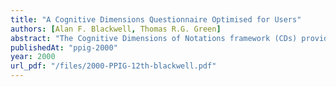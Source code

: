 ```yaml
---
title: "A Cognitive Dimensions Questionnaire Optimised for Users"
authors: [Alan F. Blackwell, Thomas R.G. Green]
abstract: "The Cognitive Dimensions of Notations framework (CDs) provides a powerful vocabulary for discussing the usability of programming languages, tools and environments. Although originally proposed as a discussion tool for designers, they have recently been used to design questionnaires intended for system users evaluating the usability of the programming tools they use (Kadoda et al., 1999) We extend their approach: rather than develop questionnaires tailored to specific systems, we propose a generalised questionnaire in which the definitions of the CDs themselves are offered to the users, and respondents can choose for themselves the features of the system that they wish to criticise. This questionnaire has been completed by an extremely diverse range of users, showing that a generalised CDs questionnaire indeed a suitable tool for user evaluation. Not surprisingly, some problems emerged as well."
publishedAt: "ppig-2000"
year: 2000
url_pdf: "/files/2000-PPIG-12th-blackwell.pdf"
---
```

